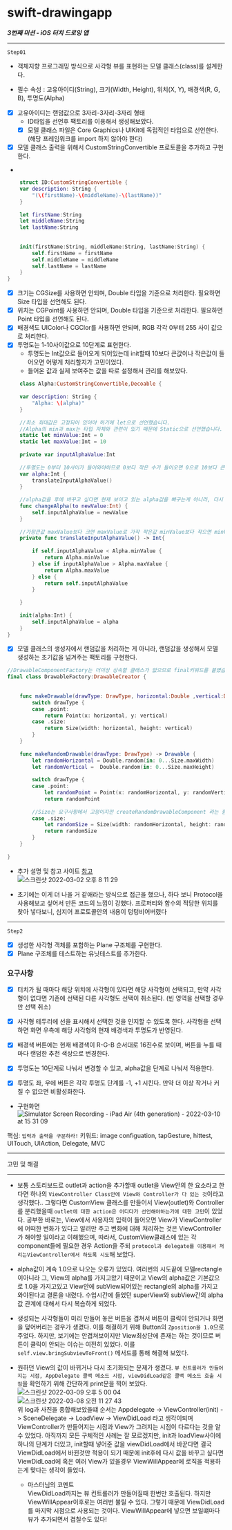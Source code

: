 # swift-drawingapp

***3번째 미션 - iOS 터치 드로잉 앱*** 

- - - - 
`Step01`

- 객체지향 프로그래밍 방식으로 사각형 뷰를 표현하는 모델 클래스(class)를 설계한다.

- 필수 속성 : 
고유아이디(String), 크기(Width, Height), 위치(X, Y), 배경색(R, G, B), 투명도(Alpha)
- [X] 고유아이디는 랜덤값으로 3자리-3자리-3자리 형태
	- ID타입을 선언후 팩토리를 이용해서 생성해보았다.
    - [X] 모델 클래스 파일은 Core Graphics나 UIKit에 독립적인 타입으로 선언한다. (해당 프레임워크를 import 하지 않아야 한다)
- [X] 모델 클래스 출력을 위해서 CustomStringConvertible 프로토콜을 추가하고 구현한다.
- 
~~~swift
    struct ID:CustomStringConvertible {
    var description: String {
        "(\(firstName)-\(middleName)-\(lastName))"
    }
    
    let firstName:String
    let middleName:String
    let lastName:String
    
    
    init(firstName:String, middleName:String, lastName:String) {
        self.firstName = firstName
        self.middleName = middleName
        self.lastName = lastName
    }
}
~~~

- [X] 크기는 CGSize를 사용하면 안되며, Double 타입을 기준으로 처리한다. 필요하면 Size 타입을 선언해도 된다.
- [X] 위치는 CGPoint를 사용하면 안되며, Double 타입을 기준으로 처리한다. 필요하면 Point 타입을 선언해도 된다.
- [X] 배경색도 UIColor나 CGClor를 사용하면 안되며, RGB 각각 0부터 255 사이 값으로 처리한다.
- [X] 투명도는 1-10사이값으로 10단계로 표현한다.
	- 투명도는 Int값으로 들어오게 되어있는데 init할때 10보다 큰값이나 작은값이 들어오면 어떻게 처리할지가 고민이었다.
    - 들어온 값과 실제 보여주는 값을 따로 설정해서 관리를 해보았다.
    
~~~swift
    class Alpha:CustomStringConvertible,Decoable {
    
    var description: String {
        "Alpha: \(alpha)"
    }
    
    //최소 최대값은 고정되어 있어야 하기에 let으로 선언했습니다.
    //Alpha의 min과 max는 타입 자체와 관련이 있기 때문에 Static으로 선언했습니다.
    static let minValue:Int = 0
    static let maxValue:Int = 10
    
    private var inputAlphaValue:Int
    
    //투명도는 0부터 10사이가 들어와야하므로 0보다 작은 수가 들어오면 0으로 10보다 큰 수가 들어오면 10으로 변환한다.
    var alpha:Int {
        translateInputAlphaValue()
    }
    
    //alpha값을 후에 바꾸고 싶다면 현재 보이고 있는 alpha값을 빠구는게 아니라, 다시 inputValue를 이용해서 계산해야 하므로 changeAlpha메서드를 선언했다.
    func changeAlpha(to newValue:Int) {
        self.inputAlphaValue = newValue
    }
    
    //가장큰값 maxValue보다 크면 maxValue로 가작 작은값 minValue보다 작으면 minValue를 주도록 했습니다.
    private func translateInputAlphaValue() -> Int{
        
        if self.inputAlphaValue < Alpha.minValue {
            return Alpha.minValue
        } else if inputAlphaValue > Alpha.maxValue {
            return Alpha.maxValue
        } else {
            return self.inputAlphaValue
        }
        
    }
    
    init(alpha:Int) {
        self.inputAlphaValue = alpha
    }
}
~~~
    
- [X] 모델 클래스의 생성자에서 랜덤값을 처리하는 게 아니라, 랜덤값을 생성해서 모델 생성하는 초기값을 넘겨주는 팩토리를 구현한다.
~~~swift
//DrawableComponentFactory는 더이상 상속할 클래스가 없으므로 final키워드를 붙였습니다.
final class DrawableFactory:DrawableCreator {
    
    
    func makeDrawable(drawType: DrawType, horizontal:Double ,vertical:Double ) -> Drawable {
        switch drawType {
        case .point:
            return Point(x: horizontal, y: vertical)
        case .size:
            return Size(width: horizontal, height: vertical)
        }
    }
    
    func makeRandomDrawable(drawType: DrawType) -> Drawable {
        let randomHorizontal = Double.random(in: 0...Size.maxWidth)
        let randomVertical =  Double.random(in: 0...Size.maxHeight)
        
        switch drawType {
        case .point:
            let randomPoint = Point(x: randomHorizontal, y: randomVertical)
            return randomPoint
            
        //Size는 요구사항에서 고정이지만 createRandomDrawableComponent 라는 함수에서 point만 만들 수 있는것은 이상하다고 생각해서 Size도 추가했습니다.
        case .size:
            let randomSize = Size(width: randomHorizontal, height: randomVertical)
            return randomSize
        }
    }
    
}
~~~

- 추가 설명 및 참고 사이트 [참고](https://icksw.tistory.com/237)  
![스크린샷 2022-03-02 오후 8 11 29](https://user-images.githubusercontent.com/80263729/156350841-385334f4-dcde-4b38-a995-83ac1dc265bf.png)

- 초기에는 이게 더 나을 거 같애라는 방식으로 접근을 했으나,
하다 보니 Protocol을 사용해보고 싶어서 만든 코드의 느낌이 강했다.
프로퍼티와 함수의 적당한 위치를 찾아 넣다보니, 심지어 프로토콜안의 내용이 텅텅비어버렸다


- - -

`Step2`
- [X] 생성한 사각형 객체를 포함하는 Plane 구조체를 구현한다.
- [X] Plane 구조체를 테스트하는 유닛테스트를 추가한다.

### 요구사항
- [X] 터치가 될 때마다 해당 위치에 사각형이 있다면 해당 사각형이 선택되고, 만약 사각형이 없다면 기존에 선택된 다른 사각형도 선택이 취소된다. (빈 영역을 선택할 경우만 선택 취소)

- [X] 사각형 테두리에 선을 표시해서 선택한 것을 인지할 수 있도록 한다. 사각형을 선택하면 화면 우측에 해당 사각형의 현재 배경색과 투명도가 반영된다.

- [X] 배경색 버튼에는 현재 배경색이 R-G-B 순서대로 16진수로 보이며, 버튼을 누를 때마다 랜덤한 추천 색상으로 변경한다.

- [X] 투명도는 10단계로 나눠서 변경할 수 있고, alpha값을 단계로 나눠서 적용한다.

- [X] 투명도 좌, 우에 버튼은 각각 투명도 단계를 -1, +1 시킨다. 만약 더 이상 작거나 커질 수 없으면 비활성화한다.

- 구현화면  
![Simulator Screen Recording - iPad Air (4th generation) - 2022-03-10 at 15 31 09](https://user-images.githubusercontent.com/80263729/157603298-9cf69f96-21e9-4ce6-8dc3-c65e966ed395.gif)

핵심: `입력과 출력을 구분하라!`
키워드: image configuation, tapGesture, hittest, UITouch, UIAction, Delegate, MVC
- - -
고민 및 해결
- - -
- 보통 스토리보드로 outlet과 action을 추가할때 outlet을 View안의 한 요소라고 한다면 하나의 `ViewController Class안에 View와 Controller가 다 있는 것`이라고 생각했다..
그렇다면 CustomView 클래스를 만들어서 View(outlet)와 Controller를 분리했을때 `outlet에 대한 action은 어디다가 선언해야하는가에 대한 고민`이 있었다.
공부한 바로는, View에서 사용자의 입력이 들어오면 View가 ViewController에 어떠한 변화가 있다고 알려만 주고 변화에 대해 처리하는 것은 ViewController가 해야할 일이라고 이해했으며,
따라서, CustomView클래스에 있는 각 component들에 필요한 경우 Action을 주되 `protocol과 delegate를 이용해서 처리는ViewController에서 하도록 시도`해 보았다.

- alpha값이 계속 1.0으로 나오는 오류가 있었다.
여러번의 시도끝에 모델rectangle이아니라 그, View의 alpha를 가지고왔기 때문이고
View의 alpha값은 기본값으로 1.0을 가지고있고 View안에 subView되어있는 rectangle의 alpha를 가지고 와야된다고 결론을 내렸다.
수업시간에 들었던 superView와 subView간의 alpha값 관계에 대해서 다시 복습하게 되었다.

- 생성되는 사각형들이 미리 만들어 놓은 버튼을 겹쳐서 버튼이 클릭이 안되거나 화면을 덮어버리는 경우가 생겼다.
이를 해결하기 위해 Button의 `Zposition을 1.0`으로 주었다.
하지만, 보기에는 안겹쳐보이지만 View최상단에 존재는 하는 것이므로 버튼이 클릭이 안되는 이슈는 여전히 있었다.
이를 `self.view.bringSubviewToFront()` 메서드를 통해 해결해 보았다.

- 원하던 View의 값이 바뀌거나 다시 초기화되는 문제가 생겼다.
`뷰 컨트롤러가 만들어지는 시점, AppDelegate 콜백 메소드 시점, viewDidLoad같은 콜백 메소드 호출 시점`을 확인하기 위해 간단하게 print문을 찍어 보았다.
![스크린샷 2022-03-09 오후 5 00 04](https://user-images.githubusercontent.com/80263729/157397924-6cedc5ad-a0a1-42a8-80af-e12545cb3c07.png)
![스크린샷 2022-03-08 오전 11 27 43](https://user-images.githubusercontent.com/80263729/157393672-57cb7906-89df-406b-8d99-c571d527904f.png)  
위 log과 사진을 종합해보았을떄 순서는 Appdelegate -> ViewController(init) -> SceneDelegate -> 
LoadView -> ViewDidLoad 라고 생각이되며 ViewController가 만들어지는 시점과 View가 그려지는 시점이 다르다는 것을 
알 수 있었다.
아직까지 모든 구체적인 사례는 잘 모르겠지만,  init과 loadView사이에 하나의 단계가 더있고, init할때 넣어준 값을  viewDidLoad에서 바꾼다면 결국 ViewDidLoad에서 바뀐것만 적용이 되기 때문에 init후에 다시 값을 바꾸고 싶다면 ViewDidLoad에 혹은 여러 View가 있을경우 ViewWillAppear에 로직을 적용하는게 맞다는 생각이 들었다.
	- 마스터님의 코멘트  
ViewDidLoad까지는 뷰 컨트롤러가 만들어질때 한번만 호출된다.
하지만 ViewWillAppear이후로는 여러번 불릴 수 있다.
그렇기 때문에 ViewDidLoad를 마지막 시점으로 사용되는 것이다.
ViewWillAppear에 넣으면 보일떄마다 뷰가 추가되면서 겹칠수도 있다!
